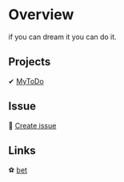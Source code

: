 # Overview
if you can dream it you can do it.

## Projects
 ✔ [MyToDo](https://github.com/users/zamdin21/projects/1)

## Issue
 🎈 [Create issue](https://github.com/zamdin21/bet/issues/new?assignees=zamdin21&labels=&template=issue-template.md&title=)

## Links
 ⚽ [bet](https://github.com/zamdin21/bet)

<!---
zamdin21/zamdin21 is a ✨ special ✨ repository because its `README.md` (this file) appears on your GitHub profile.
You can click the Preview link to take a look at your changes.
--->
